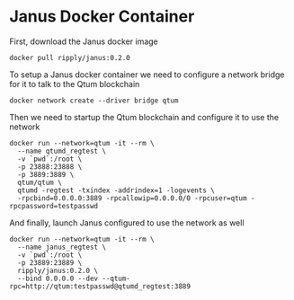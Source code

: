 # Janus Docker Container

First, download the Janus docker image

```
docker pull ripply/janus:0.2.0
```

To setup a Janus docker container we need to configure a network bridge for it to talk to the Qtum blockchain

```
docker network create --driver bridge qtum
```

Then we need to startup the Qtum blockchain and configure it to use the network

```
docker run --network=qtum -it --rm \
  --name qtumd_regtest \
  -v `pwd`:/root \
  -p 23888:23888 \
  -p 3889:3889 \
  qtum/qtum \
  qtumd -regtest -txindex -addrindex=1 -logevents \
  -rpcbind=0.0.0.0:3889 -rpcallowip=0.0.0.0/0 -rpcuser=qtum -rpcpassword=testpasswd
```

And finally, launch Janus configured to use the network as well

```
docker run --network=qtum -it --rm \
  --name janus_regtest \
  -v `pwd`:/root \
  -p 23889:23889 \
  ripply/janus:0.2.0 \
  --bind 0.0.0.0 --dev --qtum-rpc=http://qtum:testpasswd@qtumd_regtest:3889
```



